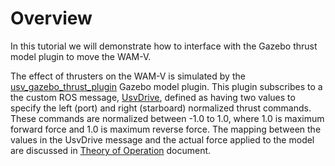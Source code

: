 # Overview #

In this tutorial we will demonstrate how to interface with the Gazebo thrust model plugin to move the WAM-V.  

The effect of thrusters on the WAM-V is simulated by the [usv_gazebo_thrust_plugin](https://bitbucket.org/osrf/vmrc/src/default/robotx_gazebo/src/usv_gazebo_thrust_plugin.cc) Gazebo model plugin.  This plugin subscribes to a the custom ROS message, [UsvDrive](https://bitbucket.org/osrf/vmrc/src/default/robotx_gazebo/msg/UsvDrive.msg), defined as having two values to specify the left (port) and right (starboard) normalized thrust commands.  These commands are normalized between -1.0 to 1.0, where 1.0 is maximum forward force and 1.0 is maximum reverse force.  The mapping between the values in the UsvDrive message and the actual force applied to the model are discussed in [Theory of Operation](https://bitbucket.org/osrf/vmrc/wiki/VMRCGazeboPlugins) document.